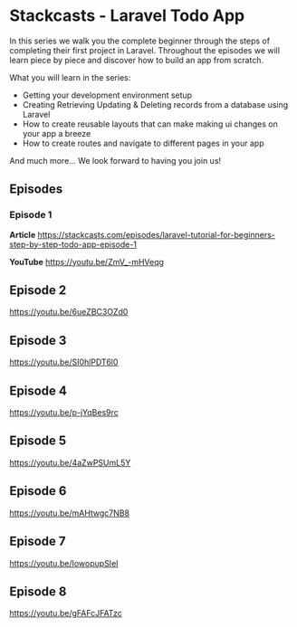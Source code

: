 # Stackcasts - Laravel Todo App

In this series we walk you the complete beginner through the steps of completing their first project in Laravel. Throughout the episodes we will learn piece by piece and discover how to build an app from scratch.

What you will learn in the series:
    
- Getting your development environment setup
- Creating Retrieving Updating & Deleting records from a database using Laravel
- How to create reusable layouts that can make making ui changes on your app a breeze
- How to create routes and navigate to different pages in your app

And much more... We look forward to having you join us!

## Episodes

### Episode 1

**Article** https://stackcasts.com/episodes/laravel-tutorial-for-beginners-step-by-step-todo-app-episode-1

**YouTube** https://youtu.be/ZmV_-mHVeqg

## Episode 2

https://youtu.be/6ueZBC3OZd0

## Episode 3

https://youtu.be/SI0hlPDT6l0

## Episode 4

https://youtu.be/p-jYqBes9rc

## Episode 5

https://youtu.be/4aZwPSUmL5Y

## Episode 6

https://youtu.be/mAHtwgc7NB8

## Episode 7

https://youtu.be/IowopupSIeI

## Episode 8

https://youtu.be/gFAFcJFATzc
